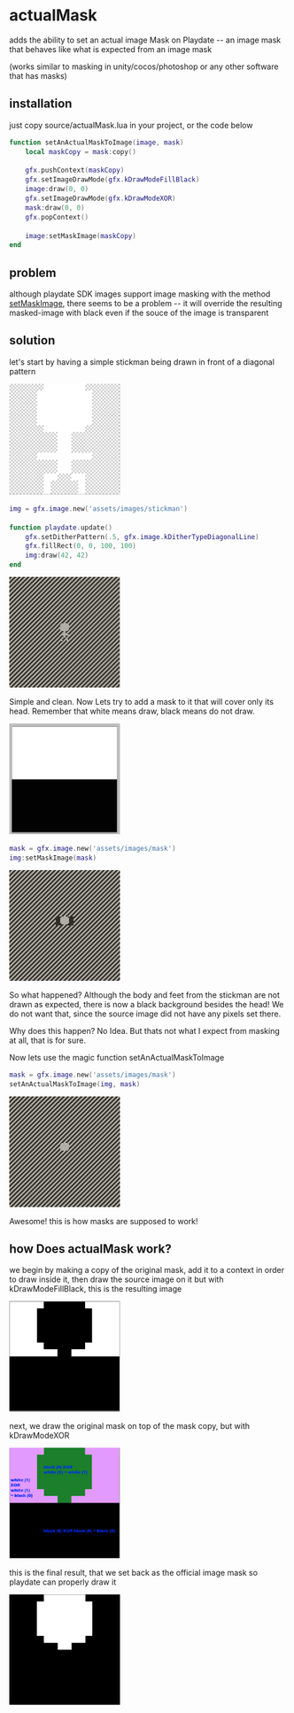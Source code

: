 # actualMask
adds the ability to set an actual image Mask on Playdate -- an image mask that behaves like what is expected from an image mask

(works similar to masking in unity/cocos/photoshop or any other software that has masks)

## installation

just copy source/actualMask.lua in your project, or the code below

```lua
function setAnActualMaskToImage(image, mask)
	local maskCopy = mask:copy()

	gfx.pushContext(maskCopy)
	gfx.setImageDrawMode(gfx.kDrawModeFillBlack)
	image:draw(0, 0)
	gfx.setImageDrawMode(gfx.kDrawModeXOR)
	mask:draw(0, 0)
	gfx.popContext()

	image:setMaskImage(maskCopy)
end
```

## problem
although playdate SDK images support image masking with the method [setMaskImage](https://sdk.play.date/inside-playdate/#m-graphics.image.setMaskImage), there seems to be a problem -- it will override the resulting masked-image with black even if the souce of the image is transparent

## solution

let's start by having a simple stickman being drawn in front of a diagonal pattern

<img alt="stickman" src="readmeImgs/image8.png" width="200" height="200">

```lua
img = gfx.image.new('assets/images/stickman')

function playdate.update()
	gfx.setDitherPattern(.5, gfx.image.kDitherTypeDiagonalLine)
	gfx.fillRect(0, 0, 100, 100)
	img:draw(42, 42)
end
```


<img alt="initialSituation" src="readmeImgs/image.png" width="200" height="200">

Simple and clean. Now Lets try to add a mask to it that will cover only its head. Remember that white means draw, black means do not draw.

<img alt="mask" src="readmeImgs/image9.png" width="200" height="200">


```lua
mask = gfx.image.new('assets/images/mask')
img:setMaskImage(mask)
```

<img alt="wtf" src="readmeImgs/image2.png" width="200" height="200">

So what happened? Although the body and feet from the stickman are not drawn as expected, there is now a black background besides the head! We do not want that, since the source image did not have any pixels set there.

Why does this happen? No Idea. But thats not what I expect from masking at all, that is for sure.

Now lets use the magic function setAnActualMaskToImage

```lua
mask = gfx.image.new('assets/images/mask')
setAnActualMaskToImage(img, mask)
```

<img alt="correct" src="readmeImgs/image3.png" width="200" height="200">

Awesome! this is how masks are supposed to work!

## how Does actualMask work?

we begin by making a copy of the original mask, add it to a context in order to draw inside it, then draw the source image on it but with kDrawModeFillBlack, this is the resulting image

<img alt="correct" src="readmeImgs/image5.png" width="200" height="200">

next, we draw the original mask on top of the mask copy, but with kDrawModeXOR

<img alt="correct" src="readmeImgs/image6.png" width="200" height="200">

this is the final result, that we set back as the official image mask so playdate can properly draw it

<img alt="correct" src="readmeImgs/image7.png" width="200" height="200">
